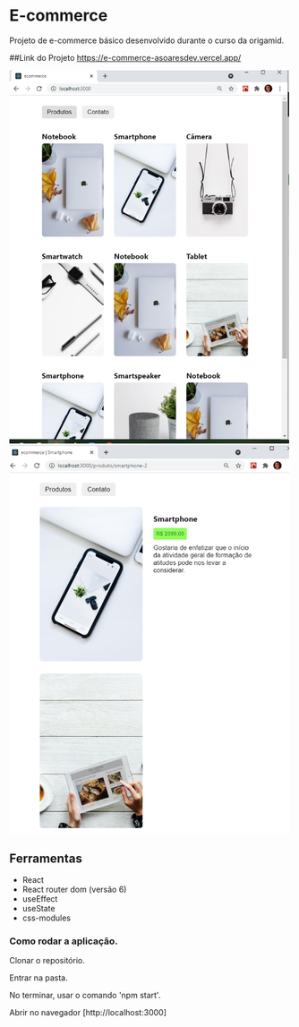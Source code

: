 # E-commerce
Projeto de e-commerce básico desenvolvido durante o curso da origamid.

##Link do Projeto
https://e-commerce-asoaresdev.vercel.app/

<img src="https://github.com/Asoaresdev/e-commerce/blob/main/img_readme/Captura%20de%20tela%202021-04-09%20144426.png" width="500">

<img src="https://github.com/Asoaresdev/e-commerce/blob/main/img_readme/Captura%20de%20tela%202021-04-09%20144535.png" width="500">


## Ferramentas
- React
- React router dom (versão 6)
- useEffect
- useState
- css-modules

### Como rodar a aplicação.
Clonar o repositório.

Entrar na pasta.

No terminar, usar o comando 'npm start'.

Abrir no navegador [http://localhost:3000]








